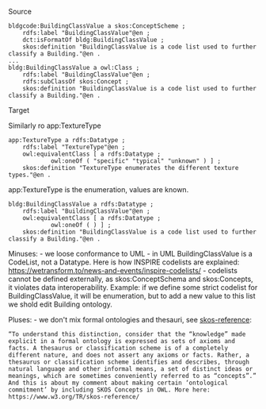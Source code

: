 Source

```turtle
bldgcode:BuildingClassValue a skos:ConceptScheme ;
    rdfs:label "BuildingClassValue"@en ;
    dct:isFormatOf bldg:BuildingClassValue ;
    skos:definition "BuildingClassValue is a code list used to further classify a Building."@en .
...
bldg:BuildingClassValue a owl:Class ;
    rdfs:label "BuildingClassValue"@en ;
    rdfs:subClassOf skos:Concept ;
    skos:definition "BuildingClassValue is a code list used to further classify a Building."@en .
```

Target

Similarly ro app:TextureType

```turtle
app:TextureType a rdfs:Datatype ;
    rdfs:label "TextureType"@en ;
    owl:equivalentClass [ a rdfs:Datatype ;
            owl:oneOf ( "specific" "typical" "unknown" ) ] ;
    skos:definition "TextureType enumerates the different texture types."@en .
```
app:TextureType is the enumeration, values are known.

```turtle
bldg:BuildingClassValue a rdfs:Datatype ;
    rdfs:label "BuildingClassValue"@en ;
    owl:equivalentClass [ a rdfs:Datatype ;
            owl:oneOf ( ) ] ;
    skos:definition "BuildingClassValue is a code list used to further classify a Building."@en .
```
Minuses: 
    - we loose conformance to UML - in UML BuildingClassValue is a CodeList, not a Datatype.
    Here is how INSPIRE codelists are explained: https://wetransform.to/news-and-events/inspire-codelists/
    - codelists cannot be defined externally, as skos:ConceptSchema and skos:Concepts, it violates data interoperability. Example: if we define some strict codelist for BuildingClassValue, it will be enumeration, but to add a new value to this list we shold edit Building ontology. 

Pluses:
    - we don't mix formal ontologies and thesauri, see [skos-reference](https://www.w3.org/TR/skos-reference/):

    “To understand this distinction, consider that the “knowledge” made explicit in a formal ontology is expressed as sets of axioms and facts. A thesaurus or classification scheme is of a completely different nature, and does not assert any axioms or facts. Rather, a thesaurus or classification scheme identifies and describes, through natural language and other informal means, a set of distinct ideas or meanings, which are sometimes conveniently referred to as “concepts”.” And this is about my comment about making certain ‘ontological commitment’ by including SKOS Concepts in OWL. More here: https://www.w3.org/TR/skos-reference/